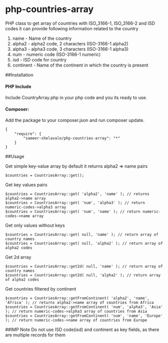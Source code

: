 php-countries-array
===================

PHP class to get array of countries with ISO_3166-1, ISO_3166-2 and ISD codes
it can provide following information related to  the country

1. name - Name of the country
2. alpha2 - alpha2 code, 2 characters (ISO-3166-1 alpha2)
3. alpha3 - alpha3 code, 3 characters (ISO-3166-1 alpha3)
4. num - numeric code (ISO-3166-1 numeric)
5. isd - ISD code for country
6. continent - Name of the continent in which the country is present

##Installation
#### PHP Include
Include CountryArray.php in your php code and you its ready to use.
#### Composer:
Add the package to your composer.json and run composer update.

```
{
    "require": {
        "sameer-shelavale/php-countries-array": "*"
    }
}
```

##Usage

Get simple key-value array by default it returns alpha2 => name pairs

```
$countries = CountriesArray::get();
```

Get key values pairs

```
$countries = CountriesArray::get( 'alpha2', 'name' ); // returns alpha2->name array
$countries = CountriesArray::get( 'num', 'alpha3' ); // return numeric-codes->alpha3 array
$countries = CountriesArray::get( 'num', 'name' ); // return numeric-codes->name array
```

Get only values without keys
```
$countries = CountriesArray::get( null, 'name' ); // return array of country names
$countries = CountriesArray::get( null, 'alpha2' ); // return array of alpha2 codes
```

Get 2d array
```
$countries = CountriesArray::get2d( null, 'name' ); // return array of country names
$countries = CountriesArray::get2d( null, 'alpha2' ); // return array of alpha2 codes
```

Get countries filtered by continent

```
$countries = CountriesArray::getFromContinent( 'alpha2', 'name', 'Africa' ); // returns alpha2->name array of countries from Africa
$countries = CountriesArray::getFromContinent( 'num', 'alpha3', 'Asia' ); // return numeric-codes->alpha3 array of countries from Asia
$countries = CountriesArray::getFromContinent( 'num', 'name', 'Europe' ); // return numeric-codes->name array of countries from Europe
```

##IMP Note
Do not use ISD code(isd) and continent as key fields, as there are multiple records for them
